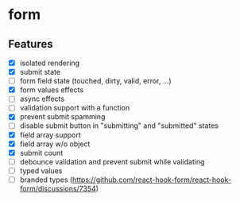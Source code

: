 # form

## Features

- [x] isolated rendering
- [x] submit state
- [ ] form field state (touched, dirty, valid, error, ...)
- [x] form values effects
- [ ] async effects
- [ ] validation support with a function
- [x] prevent submit spamming
- [ ] disable submit button in "submitting" and "submitted" states
- [x] field array support
- [x] field array w/o object
- [x] submit count
- [ ] debounce validation and prevent submit while validating
- [ ] typed values
- [ ] branded types (https://github.com/react-hook-form/react-hook-form/discussions/7354)
